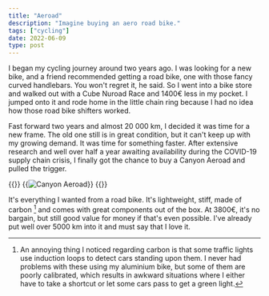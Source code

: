 ```yaml
---
title: "Aeroad"
description: "Imagine buying an aero road bike."
tags: ["cycling"]
date: 2022-06-09
type: post
---
```

I began my cycling journey around two years ago. I was looking for a new bike, and a friend recommended getting a road bike, one with those fancy curved handlebars. You won't regret it, he said. So I went into a bike store and walked out with a Cube Nuroad Race and 1400€ less in my pocket. I jumped onto it and rode home in the little chain ring because I had no idea how those road bike shifters worked.

Fast forward two years and almost 20 000 km, I decided it was time for a new frame. The old one still is in great condition, but it can't keep up with my growing demand. It was time for something faster. After extensive research and well over half a year awaiting availability during the COVID-19 supply chain crisis, I finally got the chance to buy a Canyon Aeroad and pulled the trigger.

{{<escape>}}
  {{<image src="img/aeroad.jpg" alt="Canyon Aeroad">}}
{{</escape>}}

It's everything I wanted from a road bike. It's lightweight, stiff, made of carbon [^1] and comes with great components out of the box. At 3800€, it's no bargain, but still good value for money if that's even possible. I've already put well over 5000 km into it and must say that I love it.

[^1]: An annoying thing I noticed regarding carbon is that some traffic lights use induction loops to detect cars standing upon them. I never had problems with these using my aluminium bike, but some of them are poorly calibrated, which results in awkward situations where I either have to take a shortcut or let some cars pass to get a green light.
